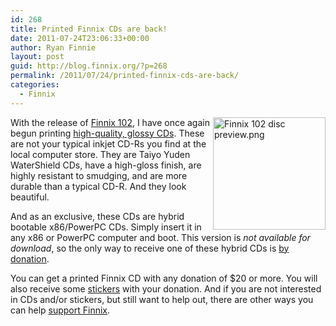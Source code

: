 ```yaml
---
id: 268
title: Printed Finnix CDs are back!
date: 2011-07-24T23:06:33+00:00
author: Ryan Finnie
layout: post
guid: http://blog.finnix.org/?p=268
permalink: /2011/07/24/printed-finnix-cds-are-back/
categories:
  - Finnix
---
```

<div style="float: right;">
  <a href="http://www.finnix.org/File:Finnix_102_disc_preview.png"><img width="180" height="180" src="http://www.finnix.org/w/images/thumb/4/4f/Finnix_102_disc_preview.png/180px-Finnix_102_disc_preview.png" alt="Finnix 102 disc preview.png" style="border: 0;" /></a>
</div>

With the release of [Finnix 102](http://www.finnix.org/Finnix_102_release_notes), I have once again begun printing [high-quality, glossy CDs](http://www.finnix.org/Support_Finnix#Printed_Finnix_CD). These are not your typical inkjet CD-Rs you find at the local computer store. They are Taiyo Yuden WaterShield CDs, have a high-gloss finish, are highly resistant to smudging, and are more durable than a typical CD-R. And they look beautiful.

And as an exclusive, these CDs are hybrid bootable x86/PowerPC CDs. Simply insert it in any x86 or PowerPC computer and boot. This version is _not available for download_, so the only way to receive one of these hybrid CDs is [by donation](http://www.finnix.org/Support_Finnix#Printed_Finnix_CD).

You can get a printed Finnix CD with any donation of $20 or more. You will also receive some [stickers](http://www.finnix.org/Free_stickers) with your donation. And if you are not interested in CDs and/or stickers, but still want to help out, there are other ways you can help [support Finnix](http://www.finnix.org/Support_Finnix).
